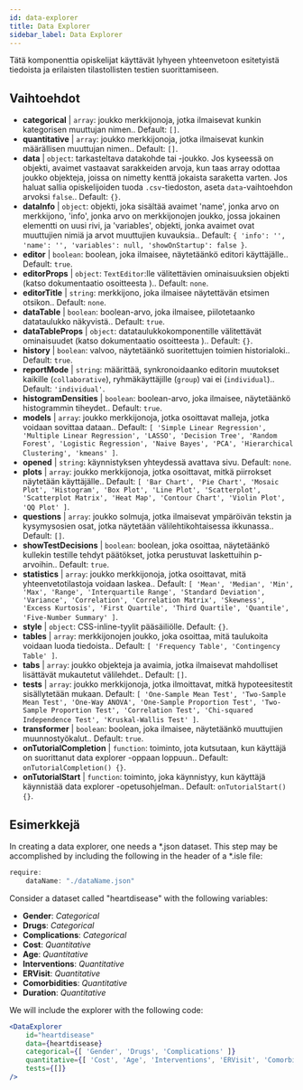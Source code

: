 ```yaml
---
id: data-explorer 
title: Data Explorer
sidebar_label: Data Explorer
---
```


Tätä komponenttia opiskelijat käyttävät lyhyeen yhteenvetoon esitetyistä tiedoista ja erilaisten tilastollisten testien suorittamiseen.

## Vaihtoehdot

* __categorical__ | `array`: joukko merkkijonoja, jotka ilmaisevat kunkin kategorisen muuttujan nimen.. Default: `[]`.
* __quantitative__ | `array`: joukko merkkijonoja, jotka ilmaisevat kunkin määrällisen muuttujan nimen.. Default: `[]`.
* __data__ | `object`: tarkasteltava datakohde tai -joukko. Jos kyseessä on objekti, avaimet vastaavat sarakkeiden arvoja, kun taas array odottaa joukko objekteja, joissa on nimetty kenttä jokaista saraketta varten. Jos haluat sallia opiskelijoiden tuoda `.csv`-tiedoston, aseta `data`-vaihtoehdon arvoksi `false`.. Default: `{}`.
* __dataInfo__ | `object`: objekti, joka sisältää avaimet \'name\', jonka arvo on merkkijono, \'info\', jonka arvo on merkkijonojen joukko, jossa jokainen elementti on uusi rivi, ja \'variables\', objekti, jonka avaimet ovat muuttujien nimiä ja arvot muuttujien kuvauksia.. Default: `{
  'info': '',
  'name': '',
  'variables': null,
  'showOnStartup': false
}`.
* __editor__ | `boolean`: boolean, joka ilmaisee, näytetäänkö editori käyttäjälle.. Default: `true`.
* __editorProps__ | `object`: `TextEditor`:lle välitettävien ominaisuuksien objekti (katso dokumentaatio osoitteesta <TextEditor />).. Default: `none`.
* __editorTitle__ | `string`: merkkijono, joka ilmaisee näytettävän etsimen otsikon.. Default: `none`.
* __dataTable__ | `boolean`: boolean-arvo, joka ilmaisee, piilotetaanko datataulukko näkyvistä.. Default: `true`.
* __dataTableProps__ | `object`: datataulukkokomponentille välitettävät ominaisuudet (katso dokumentaatio osoitteesta <DataTable />).. Default: `{}`.
* __history__ | `boolean`: valvoo, näytetäänkö suoritettujen toimien historialoki.. Default: `true`.
* __reportMode__ | `string`: määrittää, synkronoidaanko editorin muutokset kaikille (`collaborative`), ryhmäkäyttäjille (`group`) vai ei (`individual`).. Default: `'individual'`.
* __histogramDensities__ | `boolean`: boolean-arvo, joka ilmaisee, näytetäänkö histogrammin tiheydet.. Default: `true`.
* __models__ | `array`: joukko merkkijonoja, jotka osoittavat malleja, jotka voidaan sovittaa dataan.. Default: `[
  'Simple Linear Regression',
  'Multiple Linear Regression',
  'LASSO',
  'Decision Tree',
  'Random Forest',
  'Logistic Regression',
  'Naive Bayes',
  'PCA',
  'Hierarchical Clustering',
  'kmeans'
]`.
* __opened__ | `string`: käynnistyksen yhteydessä avattava sivu. Default: `none`.
* __plots__ | `array`: joukko merkkijonoja, jotka osoittavat, mitkä piirrokset näytetään käyttäjälle.. Default: `[
  'Bar Chart',
  'Pie Chart',
  'Mosaic Plot',
  'Histogram',
  'Box Plot',
  'Line Plot',
  'Scatterplot',
  'Scatterplot Matrix',
  'Heat Map',
  'Contour Chart',
  'Violin Plot',
  'QQ Plot'
]`.
* __questions__ | `array`: joukko solmuja, jotka ilmaisevat ympäröivän tekstin ja kysymysosien osat, jotka näytetään välilehtikohtaisessa ikkunassa.. Default: `[]`.
* __showTestDecisions__ | `boolean`: boolean, joka osoittaa, näytetäänkö kullekin testille tehdyt päätökset, jotka perustuvat laskettuihin p-arvoihin.. Default: `true`.
* __statistics__ | `array`: joukko merkkijonoja, jotka osoittavat, mitä yhteenvetotilastoja voidaan laskea.. Default: `[
  'Mean',
  'Median',
  'Min',
  'Max',
  'Range',
  'Interquartile Range',
  'Standard Deviation',
  'Variance',
  'Correlation',
  'Correlation Matrix',
  'Skewness',
  'Excess Kurtosis',
  'First Quartile',
  'Third Quartile',
  'Quantile',
  'Five-Number Summary'
]`.
* __style__ | `object`: CSS-inline-tyylit pääsäiliölle. Default: `{}`.
* __tables__ | `array`: merkkijonojen joukko, joka osoittaa, mitä taulukoita voidaan luoda tiedoista.. Default: `[
  'Frequency Table',
  'Contingency Table'
]`.
* __tabs__ | `array`: joukko objekteja ja avaimia, jotka ilmaisevat mahdolliset lisättävät mukautetut välilehdet.. Default: `[]`.
* __tests__ | `array`: joukko merkkijonoja, jotka ilmoittavat, mitkä hypoteesitestit sisällytetään mukaan. Default: `[
  'One-Sample Mean Test',
  'Two-Sample Mean Test',
  'One-Way ANOVA',
  'One-Sample Proportion Test',
  'Two-Sample Proportion Test',
  'Correlation Test',
  'Chi-squared Independence Test',
  'Kruskal-Wallis Test'
]`.
* __transformer__ | `boolean`: boolean, joka ilmaisee, näytetäänkö muuttujien muunnostyökalut.. Default: `true`.
* __onTutorialCompletion__ | `function`: toiminto, jota kutsutaan, kun käyttäjä on suorittanut data explorer -oppaan loppuun.. Default: `onTutorialCompletion() {}`.
* __onTutorialStart__ | `function`: toiminto, joka käynnistyy, kun käyttäjä käynnistää data explorer -opetusohjelman.. Default: `onTutorialStart() {}`.


## Esimerkkejä

In creating a data explorer, one needs a *.json dataset. This step may be accomplished by including the following in the header of a *.isle file:

```js
require:
    dataName: "./dataName.json"
```

Consider a dataset called "heartdisease" with the following variables:
* __Gender__: _Categorical_
* __Drugs__: _Categorical_
* __Complications__: _Categorical_
* __Cost__: _Quantitative_
* __Age__: _Quantitative_
* __Interventions__: _Quantitative_
* __ERVisit__: _Quantitative_
* __Comorbidities__: _Quantitative_
* __Duration__: _Quantitative_

We will include the explorer with the following code:

```jsx live
<DataExplorer 
    id="heartdisease"
    data={heartdisease} 
    categorical={[ 'Gender', 'Drugs', 'Complications' ]}
    quantitative={[ 'Cost', 'Age', 'Interventions', 'ERVisit', 'Comorbidities', 'Duration' ]}
    tests={[]}
/>
```



